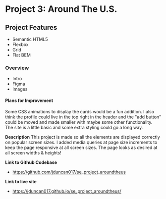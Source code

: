 # Project 3: Around The U.S.

## Project Features

- Semantic HTML5
- Flexbox
- Grid
- Flat BEM

### Overview

- Intro
- Figma
- Images

#### Plans for Improvement

Some CSS animations to display the cards would be a fun addition. I also think the profile could live in the top right in the header and the "add button" could be moved and made smaller with maybe some other functionality. The site is a little basic and some extra styling could go a long way.

**Description**
This project is made so all the elements are displayed correctly on popular screen sizes. I added media queries at page size increments to keep the page responsive at all screen sizes. The page looks as desired at all screen widths & heights!

**Link to Github Codebase**

- https://github.com/jduncan017/se_project_aroundtheus

**Link to live site**

- https://jduncan017.github.io/se_project_aroundtheus/
